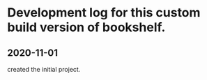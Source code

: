 # Development log for this custom build version of bookshelf. 

## 2020-11-01

created the initial project. 